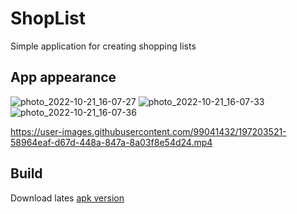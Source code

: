 # ShopList
Simple application for creating shopping lists

## App appearance

![photo_2022-10-21_16-07-27](https://user-images.githubusercontent.com/99041432/197203318-0dda82f6-a944-4fc3-a1ce-5e22d8756b67.jpg)
![photo_2022-10-21_16-07-33](https://user-images.githubusercontent.com/99041432/197203383-ac082bf5-b2ec-416d-a8ad-ccf034f79ba8.jpg)
![photo_2022-10-21_16-07-36](https://user-images.githubusercontent.com/99041432/197203455-e917f328-4682-4aca-8d5a-0fcfe663fe79.jpg)

https://user-images.githubusercontent.com/99041432/197203521-58964eaf-d67d-448a-847a-8a03f8e54d24.mp4

## Build
Download lates [apk version](https://drive.google.com/file/d/11hBbvKSOwFevcR71zQYt8MChYsCQU2MJ/view?usp=sharing)

